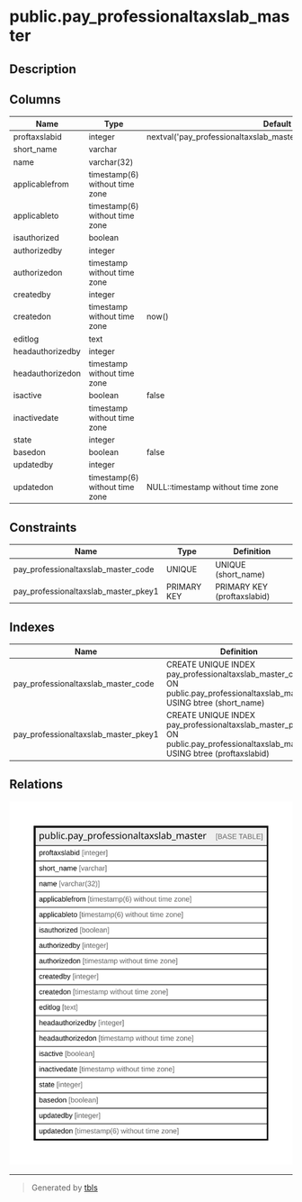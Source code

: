 # public.pay_professionaltaxslab_master

## Description

## Columns

| Name | Type | Default | Nullable | Children | Parents | Comment |
| ---- | ---- | ------- | -------- | -------- | ------- | ------- |
| proftaxslabid | integer | nextval('pay_professionaltaxslab_master_proftaxslabid_seq'::regclass) | false |  |  |  |
| short_name | varchar |  | true |  |  |  |
| name | varchar(32) |  | true |  |  |  |
| applicablefrom | timestamp(6) without time zone |  | true |  |  |  |
| applicableto | timestamp(6) without time zone |  | true |  |  |  |
| isauthorized | boolean |  | true |  |  |  |
| authorizedby | integer |  | true |  |  |  |
| authorizedon | timestamp without time zone |  | true |  |  |  |
| createdby | integer |  | true |  |  |  |
| createdon | timestamp without time zone | now() | true |  |  |  |
| editlog | text |  | true |  |  |  |
| headauthorizedby | integer |  | true |  |  |  |
| headauthorizedon | timestamp without time zone |  | true |  |  |  |
| isactive | boolean | false | true |  |  |  |
| inactivedate | timestamp without time zone |  | true |  |  |  |
| state | integer |  | true |  |  |  |
| basedon | boolean | false | true |  |  |  |
| updatedby | integer |  | true |  |  |  |
| updatedon | timestamp(6) without time zone | NULL::timestamp without time zone | true |  |  |  |

## Constraints

| Name | Type | Definition |
| ---- | ---- | ---------- |
| pay_professionaltaxslab_master_code | UNIQUE | UNIQUE (short_name) |
| pay_professionaltaxslab_master_pkey1 | PRIMARY KEY | PRIMARY KEY (proftaxslabid) |

## Indexes

| Name | Definition |
| ---- | ---------- |
| pay_professionaltaxslab_master_code | CREATE UNIQUE INDEX pay_professionaltaxslab_master_code ON public.pay_professionaltaxslab_master USING btree (short_name) |
| pay_professionaltaxslab_master_pkey1 | CREATE UNIQUE INDEX pay_professionaltaxslab_master_pkey1 ON public.pay_professionaltaxslab_master USING btree (proftaxslabid) |

## Relations

![er](public.pay_professionaltaxslab_master.svg)

---

> Generated by [tbls](https://github.com/k1LoW/tbls)
